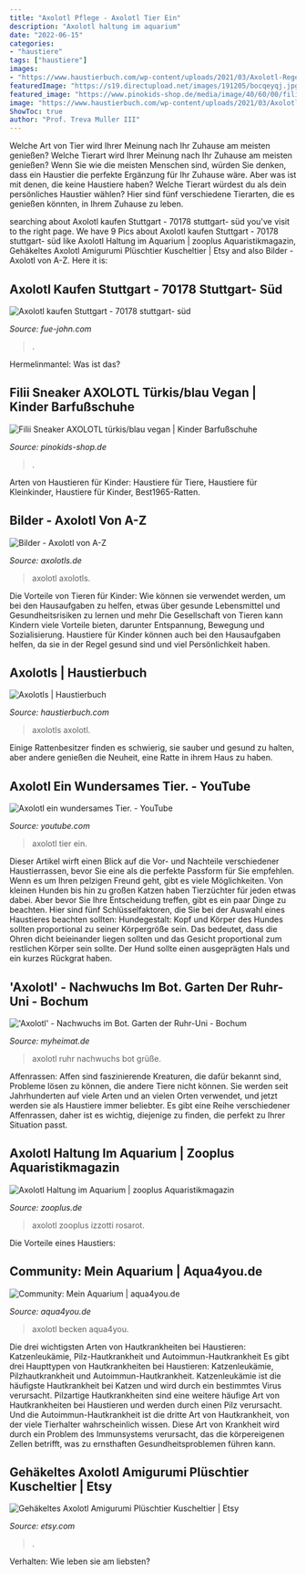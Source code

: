 ```yaml
---
title: "Axolotl Pflege - Axolotl Tier Ein"
description: "Axolotl haltung im aquarium"
date: "2022-06-15"
categories:
- "haustiere"
tags: ["haustiere"]
images:
- "https://www.haustierbuch.com/wp-content/uploads/2021/03/Axolotl-Regeneration_-Alle-Details-zu-diesem-erstaunlichen-Phanomen-750x536.jpg"
featuredImage: "https://s19.directupload.net/images/191205/bocqeyqj.jpg"
featured_image: "https://www.pinokids-shop.de/media/image/40/60/00/filii-axolotl-turkis-6_600x600.jpg"
image: "https://www.haustierbuch.com/wp-content/uploads/2021/03/Axolotl-Regeneration_-Alle-Details-zu-diesem-erstaunlichen-Phanomen-750x536.jpg"
ShowToc: true
author: "Prof. Treva Muller III"
---
```



Welche Art von Tier wird Ihrer Meinung nach Ihr Zuhause am meisten genießen?
Welche Tierart wird Ihrer Meinung nach Ihr Zuhause am meisten genießen? Wenn Sie wie die meisten Menschen sind, würden Sie denken, dass ein Haustier die perfekte Ergänzung für Ihr Zuhause wäre. Aber was ist mit denen, die keine Haustiere haben? Welche Tierart würdest du als dein persönliches Haustier wählen? Hier sind fünf verschiedene Tierarten, die es genießen könnten, in Ihrem Zuhause zu leben.

	

		
searching about Axolotl kaufen Stuttgart - 70178 stuttgart- süd you've visit to the right page. We have 9 Pics about Axolotl kaufen Stuttgart - 70178 stuttgart- süd like Axolotl Haltung im Aquarium | zooplus Aquaristikmagazin, Gehäkeltes Axolotl Amigurumi Plüschtier Kuscheltier | Etsy and also Bilder - Axolotl von A-Z. Here it is:
		
    
## Axolotl Kaufen Stuttgart - 70178 Stuttgart- Süd

<img loading=lazy src="https://fue-john.com/uhq/rf0WDO_kO65ux7Mgxh2IRAHaHT.jpg" onerror="this.onerror=null;this.src='https://tse2.mm.bing.net/th?id=OIP.BxxtLC7iir7RyA8y6Uju3QAAAA&amp;pid=15.1';" alt="Axolotl kaufen Stuttgart - 70178 stuttgart- süd">

_Source: fue-john.com_

>. 

	

Hermelinmantel: Was ist das?

    
## Filii Sneaker AXOLOTL Türkis/blau Vegan | Kinder Barfußschuhe

<img loading=lazy src="https://www.pinokids-shop.de/media/image/40/60/00/filii-axolotl-turkis-6_600x600.jpg" onerror="this.onerror=null;this.src='https://tse2.mm.bing.net/th?id=OIP.tbuwNmltzHbPGE9evcqqKwHaHa&amp;pid=15.1';" alt="Filii Sneaker AXOLOTL türkis/blau vegan | Kinder Barfußschuhe">

_Source: pinokids-shop.de_

>. 

	

Arten von Haustieren für Kinder: Haustiere für Tiere, Haustiere für Kleinkinder, Haustiere für Kinder, Best1965-Ratten.

    
## Bilder - Axolotl Von A-Z

<img loading=lazy src="http://www.axolotls.de/wp-content/uploads/2018/12/Photo_026_-_Screenshot_012.jpg" onerror="this.onerror=null;this.src='https://tse4.mm.bing.net/th?id=OIP.w_YUjiC0cMKk6fLB0YljJAHaEF&amp;pid=15.1';" alt="Bilder - Axolotl von A-Z">

_Source: axolotls.de_

>axolotl axolotls. 

	

Die Vorteile von Tieren für Kinder: Wie können sie verwendet werden, um bei den Hausaufgaben zu helfen, etwas über gesunde Lebensmittel und Gesundheitsrisiken zu lernen und mehr
Die Gesellschaft von Tieren kann Kindern viele Vorteile bieten, darunter Entspannung, Bewegung und Sozialisierung. Haustiere für Kinder können auch bei den Hausaufgaben helfen, da sie in der Regel gesund sind und viel Persönlichkeit haben.

    
## Axolotls | Haustierbuch

<img loading=lazy src="https://www.haustierbuch.com/wp-content/uploads/2021/03/Axolotl-Regeneration_-Alle-Details-zu-diesem-erstaunlichen-Phanomen-750x536.jpg" onerror="this.onerror=null;this.src='https://tse2.mm.bing.net/th?id=OIP.vwWTtL9cVV8DQZSENmPmHQHaFS&amp;pid=15.1';" alt="Axolotls | Haustierbuch">

_Source: haustierbuch.com_

>axolotls axolotl. 

	

Einige Rattenbesitzer finden es schwierig, sie sauber und gesund zu halten, aber andere genießen die Neuheit, eine Ratte in ihrem Haus zu haben.

    
## Axolotl Ein Wundersames Tier. - YouTube

<img loading=lazy src="https://i.ytimg.com/vi/vgAJDiwHIpg/maxresdefault.jpg" onerror="this.onerror=null;this.src='https://tse2.mm.bing.net/th?id=OIP.Yjde1hiBj7xRcHfZSZn16AHaEK&amp;pid=15.1';" alt="Axolotl ein wundersames Tier. - YouTube">

_Source: youtube.com_

>axolotl tier ein. 

	

Dieser Artikel wirft einen Blick auf die Vor- und Nachteile verschiedener Haustierrassen, bevor Sie eine als die perfekte Passform für Sie empfehlen.
Wenn es um Ihren pelzigen Freund geht, gibt es viele Möglichkeiten. Von kleinen Hunden bis hin zu großen Katzen haben Tierzüchter für jeden etwas dabei. Aber bevor Sie Ihre Entscheidung treffen, gibt es ein paar Dinge zu beachten. Hier sind fünf Schlüsselfaktoren, die Sie bei der Auswahl eines Haustieres beachten sollten:
 Hundegestalt: Kopf und Körper des Hundes sollten proportional zu seiner Körpergröße sein. Das bedeutet, dass die Ohren dicht beieinander liegen sollten und das Gesicht proportional zum restlichen Körper sein sollte. Der Hund sollte einen ausgeprägten Hals und ein kurzes Rückgrat haben.

    
## &#039;Axolotl&#039; - Nachwuchs Im Bot. Garten Der Ruhr-Uni - Bochum

<img loading=lazy src="https://s19.directupload.net/images/191205/bocqeyqj.jpg" onerror="this.onerror=null;this.src='https://tse3.mm.bing.net/th?id=OIP.ourwVi5B74MuOoEqxU7JCAHaE8&amp;pid=15.1';" alt="&#039;Axolotl&#039; - Nachwuchs im Bot. Garten der Ruhr-Uni - Bochum">

_Source: myheimat.de_

>axolotl ruhr nachwuchs bot grüße. 

	

Affenrassen:
Affen sind faszinierende Kreaturen, die dafür bekannt sind, Probleme lösen zu können, die andere Tiere nicht können. Sie werden seit Jahrhunderten auf viele Arten und an vielen Orten verwendet, und jetzt werden sie als Haustiere immer beliebter. Es gibt eine Reihe verschiedener Affenrassen, daher ist es wichtig, diejenige zu finden, die perfekt zu Ihrer Situation passt.

    
## Axolotl Haltung Im Aquarium | Zooplus Aquaristikmagazin

<img loading=lazy src="https://www.zooplus.de/magazin/wp-content/uploads/2017/06/rosarot-axolotl-768x512.jpeg" onerror="this.onerror=null;this.src='https://tse3.mm.bing.net/th?id=OIP.CN9mG95JCqsJKjp4EmmspwHaE8&amp;pid=15.1';" alt="Axolotl Haltung im Aquarium | zooplus Aquaristikmagazin">

_Source: zooplus.de_

>axolotl zooplus izzotti rosarot. 

	

Die Vorteile eines Haustiers:

    
## Community: Mein Aquarium | Aqua4you.de

<img loading=lazy src="http://www.aqua4you.de/images/mein_aquarium/12qwjtFUaMjd.jpg" onerror="this.onerror=null;this.src='https://tse4.mm.bing.net/th?id=OIP.wzq9n-aT6xOw5O4_7Ov2VAHaFj&amp;pid=15.1';" alt="Community: Mein Aquarium | aqua4you.de">

_Source: aqua4you.de_

>axolotl becken aqua4you. 

	

Die drei wichtigsten Arten von Hautkrankheiten bei Haustieren: Katzenleukämie, Pilz-Hautkrankheit und Autoimmun-Hautkrankheit
Es gibt drei Haupttypen von Hautkrankheiten bei Haustieren: Katzenleukämie, Pilzhautkrankheit und Autoimmun-Hautkrankheit. Katzenleukämie ist die häufigste Hautkrankheit bei Katzen und wird durch ein bestimmtes Virus verursacht. Pilzartige Hautkrankheiten sind eine weitere häufige Art von Hautkrankheiten bei Haustieren und werden durch einen Pilz verursacht. Und die Autoimmun-Hautkrankheit ist die dritte Art von Hautkrankheit, von der viele Tierhalter wahrscheinlich wissen. Diese Art von Krankheit wird durch ein Problem des Immunsystems verursacht, das die körpereigenen Zellen betrifft, was zu ernsthaften Gesundheitsproblemen führen kann.

    
## Gehäkeltes Axolotl Amigurumi Plüschtier Kuscheltier | Etsy

<img loading=lazy src="https://i.etsystatic.com/25004121/r/il/6890ba/3144580387/il_fullxfull.3144580387_pfhu.jpg" onerror="this.onerror=null;this.src='https://tse2.mm.bing.net/th?id=OIP.ijlmLJ8Cim9zpe-zyazGdAHaJ4&amp;pid=15.1';" alt="Gehäkeltes Axolotl Amigurumi Plüschtier Kuscheltier | Etsy">

_Source: etsy.com_

>. 

	

Verhalten: Wie leben sie am liebsten?

